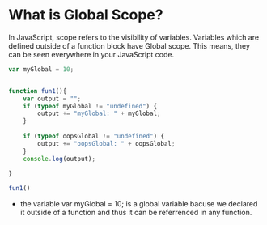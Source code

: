 # What is Global Scope?

In JavaScript, scope refers to the visibility of variables. Variables which are defined outside of a function block have Global scope. This means, they can be seen everywhere in your JavaScript code.

```js
var myGlobal = 10;


function fun1(){
    var output = "";
    if (typeof myGlobal != "undefined") {
        output += "myGlobal: " + myGlobal;
    }
    
    if (typeof oopsGlobal != "undefined") {
        output += "oopsGlobal: " + oopsGlobal;
    }
    console.log(output);
    
}

fun1()
```
- the variable var  myGlobal = 10;  is a global variable bacuse we declared it outside of a function and thus it can be referrenced in any function.


